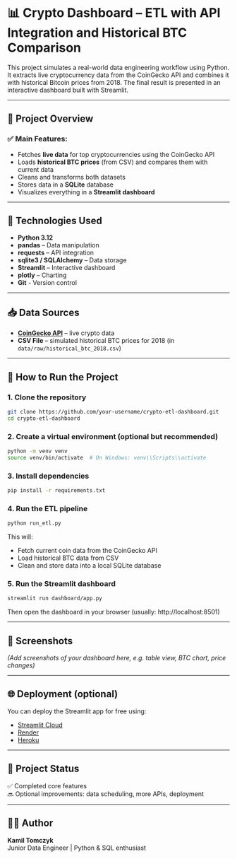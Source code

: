 # 📊 Crypto Dashboard – ETL with API Integration and Historical BTC Comparison

This project simulates a real-world data engineering workflow using Python. It extracts live cryptocurrency data from the CoinGecko API and combines it with historical Bitcoin prices from 2018. The final result is presented in an interactive dashboard built with Streamlit.

---

## 🚀 Project Overview

### ✅ Main Features:

- Fetches **live data** for top cryptocurrencies using the CoinGecko API
- Loads **historical BTC prices** (from CSV) and compares them with current data
- Cleans and transforms both datasets
- Stores data in a **SQLite** database
- Visualizes everything in a **Streamlit dashboard**

---

## 🔧 Technologies Used

- **Python 3.12**
- **pandas** – Data manipulation
- **requests** – API integration
- **sqlite3 / SQLAlchemy** – Data storage
- **Streamlit** – Interactive dashboard
- **plotly** – Charting
- **Git** - Version control

---

## 📥 Data Sources

- **[CoinGecko API](https://www.coingecko.com/en/api)** – live crypto data
- **CSV File** – simulated historical BTC prices for 2018 (in `data/raw/historical_btc_2018.csv`)

---

## 🧪 How to Run the Project

### 1. Clone the repository

```bash
git clone https://github.com/your-username/crypto-etl-dashboard.git
cd crypto-etl-dashboard
```

### 2. Create a virtual environment (optional but recommended)

```bash
python -m venv venv
source venv/bin/activate  # On Windows: venv\\Scripts\\activate
```

### 3. Install dependencies

```bash
pip install -r requirements.txt
```

### 4. Run the ETL pipeline

```bash
python run_etl.py
```

This will:

- Fetch current coin data from the CoinGecko API
- Load historical BTC data from CSV
- Clean and store data into a local SQLite database

### 5. Run the Streamlit dashboard

```bash
streamlit run dashboard/app.py
```

Then open the dashboard in your browser (usually: http://localhost:8501)

---

## 📸 Screenshots

_(Add screenshots of your dashboard here, e.g. table view, BTC chart, price changes)_

---

## 🌐 Deployment (optional)

You can deploy the Streamlit app for free using:

- [Streamlit Cloud](https://streamlit.io/cloud)
- [Render](https://render.com)
- [Heroku](https://heroku.com)

---

## 📌 Project Status

✅ Completed core features  
🔜 Optional improvements: data scheduling, more APIs, deployment

---

## 🙋‍♂️ Author

**Kamil Tomczyk**  
Junior Data Engineer | Python & SQL enthusiast
